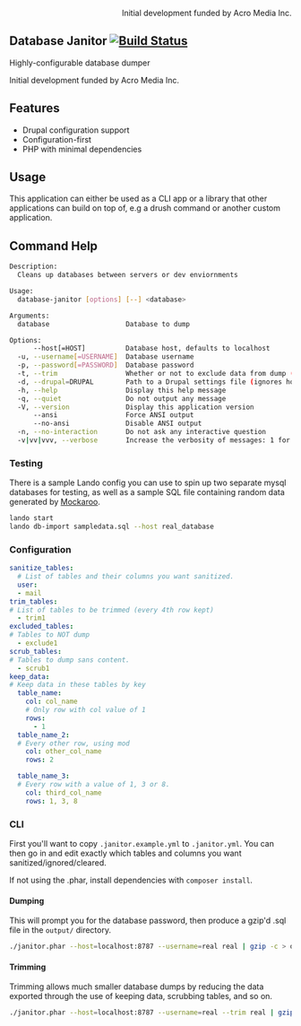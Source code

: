 <p align="right">Initial development funded by Acro Media Inc.</p>

Database Janitor [![Build Status](https://travis-ci.org/gmemstr/database-janitor.svg?branch=master)](https://travis-ci.org/gmemstr/database-janitor)
---

Highly-configurable database dumper

Initial development funded by Acro Media Inc.

## Features

 - Drupal configuration support
 - Configuration-first
 - PHP with minimal dependencies

## Usage

This application can either be used as a CLI app or a library that other applications can build on top of, e.g a drush
command or another custom application.

## Command Help

```bash
Description:
  Cleans up databases between servers or dev enviornments

Usage:
  database-janitor [options] [--] <database>

Arguments:
  database                   Database to dump

Options:
      --host[=HOST]          Database host, defaults to localhost
  -u, --username[=USERNAME]  Database username
  -p, --password[=PASSWORD]  Database password
  -t, --trim                 Whether or not to exclude data from dump (trimming)
  -d, --drupal=DRUPAL        Path to a Drupal settings file (ignores host, username and password flags)
  -h, --help                 Display this help message
  -q, --quiet                Do not output any message
  -V, --version              Display this application version
      --ansi                 Force ANSI output
      --no-ansi              Disable ANSI output
  -n, --no-interaction       Do not ask any interactive question
  -v|vv|vvv, --verbose       Increase the verbosity of messages: 1 for normal output, 2 for more verbose output and 3 for debug
```

### Testing

There is a sample Lando config you can use to spin up two separate mysql databases for testing, as well as a sample SQL
file containing random data generated by [Mockaroo](https://mockaroo.com/).

```bash
lando start
lando db-import sampledata.sql --host real_database
```

### Configuration

```yaml
sanitize_tables:
  # List of tables and their columns you want sanitized.
  user:
  - mail
trim_tables:
# List of tables to be trimmed (every 4th row kept)
  - trim1
excluded_tables:
# Tables to NOT dump
  - exclude1
scrub_tables:
# Tables to dump sans content.
  - scrub1
keep_data:
# Keep data in these tables by key
  table_name:
    col: col_name
    # Only row with col value of 1
    rows:
      - 1
  table_name_2:
  # Every other row, using mod
    col: other_col_name
    rows: 2

  table_name_3:
  # Every row with a value of 1, 3 or 8.
    col: third_col_name
    rows: 1, 3, 8
```

### CLI

First you'll want to copy `.janitor.example.yml` to `.janitor.yml`. You can then go in and edit exactly which tables and
columns you want sanitized/ignored/cleared.

If not using the .phar, install dependencies with `composer install`.

#### Dumping

This will prompt you for the database password, then produce a gzip'd .sql file in the `output/` directory.

```bash
./janitor.phar --host=localhost:8787 --username=real real | gzip -c > output/real_test.sql.gz
```

#### Trimming

Trimming allows much smaller database dumps by reducing the data exported through the use of keeping data, scrubbing tables, and so on. 

```bash
./janitor.phar --host=localhost:8787 --username=real --trim real | gzip -c > output/real_test.sql.gz
```

